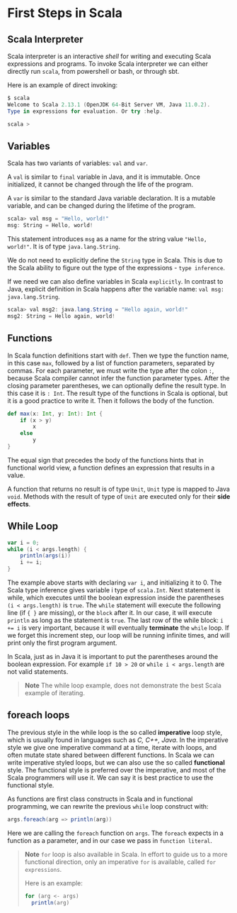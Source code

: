 # First Steps in Scala

## Scala Interpreter

Scala interpreter is an interactive *shell* for writing and executing Scala expressions and programs. To invoke Scala interpreter we can either directly run `scala`, from powershell or bash, or through sbt.

Here is an example of direct invoking:

```powershell
$ scala
Welcome to Scala 2.13.1 (OpenJDK 64-Bit Server VM, Java 11.0.2).
Type in expressions for evaluation. Or try :help.

scala >
```

## Variables

Scala has two variants of variables: `val` and `var`.

A `val` is similar to `final` variable in Java, and it is immutable. Once initialized, it cannot be changed through the life of the program.

A `var` is similar to the standard Java variable declaration. It is a mutable variable, and can be changed during the lifetime of the program.

```powershell
scala> val msg = "Hello, world!"
msg: String = Hello, world!
```

This statement introduces `msg` as a name for the string value `"Hello, world!"`. It is of type `java.lang.String`.

We do not need to explicitly define the `String` type in Scala. This is due to the Scala ability to figure out the type of the expressions - `type inference`.

If we need we can also define variables in Scala `explicitly`. In contrast to Java, explicit definition in Scala happens after the variable name: `val msg: java.lang.String`.

```powershell
scala> val msg2: java.lang.String = "Hello again, world!"
msg2: String = Hello again, world!
```

## Functions

In Scala function definitions start with `def`. Then we type the function name, in this case `max`, followed by a list of function parameters, separated by commas. For each parameter, we must write the type after the colon `:`, because Scala compiler cannot infer the function parameter types. After the closing parameter parentheses, we can optionally define the result type. In this case it is `: Int`. The result type of the functions in Scala is optional, but it is a good practice to write it. Then it follows the body of the function.

```scala
def max(x: Int, y: Int): Int {
    if (x > y) 
        x
    else 
        y
}
```

The equal sign that precedes the body of the functions hints that in functional world view, a function defines an expression that results in a value. 

A function that returns no result is of type `Unit`, `Unit` type is mapped to Java `void`. Methods with the result of type of `Unit` are executed only for their **side effects**.

## While Loop

```scala
var i = 0;
while (i < args.length) {
    println(args(i))
    i += i;
}
```

The example above starts with declaring `var i`, and initializing it to 0. The Scala type inference gives variable i type of `scala.Int`. Next statement is while, which executes until the boolean expression inside the parentheses `(i < args.length)` is `true`. The `while` statement will execute the following line (if `{ }` are missing), or the `block` after it. In our case, it will execute `println` as long as the statement is `true`. The last row of the while block: `i += i` is very important, because it will eventually **terminate** the `while` loop. If we forget this increment step, our loop will be running infinite times, and will print only the first program argument. 

In Scala, just as in Java it is important to put the parentheses around the boolean expression. For example `if 10 > 20` or `while i < args.length` are not valid statements.

> **Note** The while loop example, does not demonstrate the best Scala example of iterating.

## foreach loops

The previous style in the while loop is the so called **imperative** loop style, which is usually found in languages such as *C, C++, Java*. In the imperative style we give one imperative command at a time, iterate with loops, and often mutate state shared between different functions. In Scala we can write imperative styled loops, but we can also use the so called **functional** style. The functional style is preferred over the imperative, and most of the Scala programmers will use it. We can say it is best practice to use the functional style.

As functions are first class constructs in Scala and in functional programming, we can rewrite the previous `while` loop construct with:

```scala
args.foreach(arg => println(arg))
```

Here we are calling the `foreach` function on `args`. The `foreach` expects in a function as a parameter, and in our case we pass in `function literal`.

> **Note** `for` loop is also available in Scala. In effort to guide us to a more functional direction, only an imperative `for` is available, called `for expressions`.
> 
> Here is an example:
> ```scala
> for (arg <- args)
>   println(arg)
> ```
